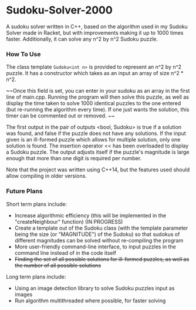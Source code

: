 # Sudoku-Solver-2000 #

A sudoku solver written in C++, based on the algorithm used in my Sudoku Solver made in Racket, but with improvements making it up to 1000 times faster. Additionally, it can solve any n^2 by n^2 Sudoku puzzle.

### How To Use ###
The class template `Sudoku<int n>` is provided to represent an n^2 by n^2 puzzle. It has a constructor which takes as an input an array of size n^2 * n^2.

~~Once this field is set, you can enter in your sudoku as an array in the first line of main.cpp. Running the program will then solve this puzzle, as well as display the time taken to solve 1000 identical puzzles to the one entered (but re-running the algorithm every time). If one just wants the solution, this timer can be commented out or removed. ~~

The first output in the pair of outputs <bool, Sudoku> is true if a solution was found, and false if the puzzle does not have any solutions. If the input given is an ill-formed puzzle which allows for multiple solution, only one solution is found. The insertion operator << has been overloaded to display a Sudoku puzzle. The output adjusts itself if the puzzle's magnitude is large enough that more than one digit is required per number. 

Note that the project was written using C++14, but the features used should allow compiling in older versions.

### Future Plans ###

Short term plans include:
- Increase algorithmic efficiency (this will be implemented in the "createNeighbour" function) (IN PROGRESS)
- Create a template out of the Sudoku class (with the template parameter being the size (or "MAGNITUDE") of the Sudoku) so that sudokus of different magnitudes can be solved without re-compiling the program
- More user-friendly command-line interface, to input puzzles in the command line instead of in the code itself
- ~~Finding the set of all possible solutions for ill-formed puzzles, as well as the number of all possible solutions~~

Long term plans include:
- Using an image detection library to solve Sudoku puzzles input as images
- Run algorithm multithreaded where possible, for faster solving

